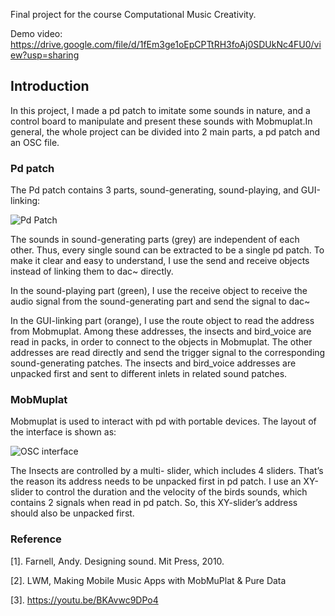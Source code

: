 Final project for the course Computational Music Creativity.

Demo video: https://drive.google.com/file/d/1fEm3ge1oEpCPTtRH3foAj0SDUkNc4FU0/view?usp=sharing

## Introduction
In this project, I made a pd patch to imitate some sounds in nature, and a control board to manipulate and present these sounds with Mobmuplat.In general, the whole project can be divided into 2 main parts, a pd patch and an OSC file.

### Pd patch
The Pd patch contains 3 parts, sound-generating, sound-playing, and GUI-linking:

![Pd Patch](https://github.com/qiaoyx3170/Summer-Night/blob/main/Screenshot%20%20of%20Pd%20patch.png?raw=true)

The sounds in sound-generating parts (grey) are independent of each other. Thus, every single sound can be extracted to be a single pd patch. To make it clear and easy to understand, I use the send and receive objects instead of linking them to dac~ directly. 

In the sound-playing part (green), I use the receive object to receive the audio signal from the sound-generating part and send the signal to dac~

In the GUI-linking part (orange), I use the route object to read the address from Mobmuplat. Among these addresses, the insects and bird_voice are read in packs, in order to connect to the objects in Mobmuplat. The other addresses are read directly and send the trigger signal to the corresponding sound-generating patches. The insects and bird_voice addresses are unpacked first and sent to different inlets in related sound patches.

### MobMuplat
Mobmuplat is used to interact with pd with portable devices. The layout of the interface is shown as:

![OSC interface](https://github.com/qiaoyx3170/Summer-Night/blob/main/OSC%20interface.jpg?raw=true)

The Insects are controlled by a multi- slider, which includes 4 sliders. That’s the reason its address needs to be unpacked first in pd patch. I use an XY-slider to control the duration and the velocity of the birds sounds, which contains 2 signals when read in pd patch. So, this XY-slider’s address should also be unpacked first.

### Reference
[1]. Farnell, Andy. Designing sound. Mit Press, 2010.

[2]. LWM, Making Mobile Music Apps with MobMuPlat & Pure Data

[3]. https://youtu.be/BKAvwc9DPo4

